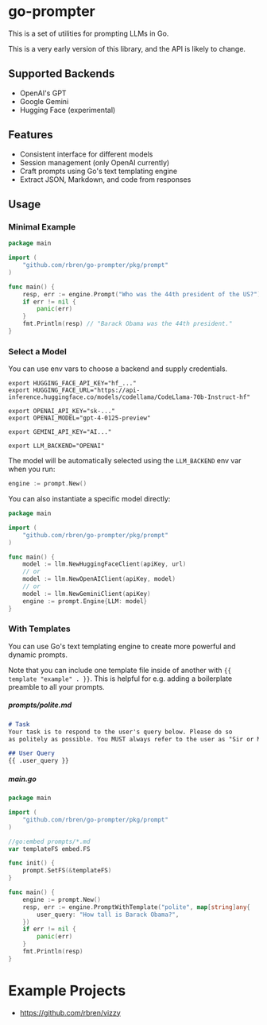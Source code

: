 # go-prompter

This is a set of utilities for prompting LLMs in Go.

This is a very early version of this library, and the API is likely to change.

## Supported Backends
* OpenAI's GPT
* Google Gemini
* Hugging Face (experimental)

## Features
* Consistent interface for different models
* Session management (only OpenAI currently)
* Craft prompts using Go's text templating engine
* Extract JSON, Markdown, and code from responses

## Usage

### Minimal Example
```go
package main

import (
    "github.com/rbren/go-prompter/pkg/prompt"
)

func main() {
    resp, err := engine.Prompt("Who was the 44th president of the US?")
    if err != nil {
        panic(err)
    }
    fmt.Println(resp) // "Barack Obama was the 44th president."
}
```

### Select a Model
You can use env vars to choose a backend and supply credentials.
```
export HUGGING_FACE_API_KEY="hf_..."
export HUGGING_FACE_URL="https://api-inference.huggingface.co/models/codellama/CodeLlama-70b-Instruct-hf"

export OPENAI_API_KEY="sk-..."
export OPENAI_MODEL="gpt-4-0125-preview"

export GEMINI_API_KEY="AI..."

export LLM_BACKEND="OPENAI"
```

The model will be automatically selected using the `LLM_BACKEND` env var when you run:
```go
engine := prompt.New()
```

You can also instantiate a specific model directly:
```go
package main

import (
    "github.com/rbren/go-prompter/pkg/prompt"
)

func main() {
    model := llm.NewHuggingFaceClient(apiKey, url)
    // or
    model := llm.NewOpenAIClient(apiKey, model)
    // or
    model := llm.NewGeminiClient(apiKey)
    engine := prompt.Engine{LLM: model}
}
```

### With Templates
You can use Go's text templating engine to create more powerful and dynamic prompts.

Note that you can include one template file inside of another with `{{ template "example" . }}`.
This is helpful for e.g. adding a boilerplate preamble to all your prompts.

##### prompts/polite.md
```markdown
# Task
Your task is to respond to the user's query below. Please do so
as politely as possible. You MUST always refer to the user as "Sir or Madam".

## User Query
{{ .user_query }}
```

##### main.go
```go
package main

import (
    "github.com/rbren/go-prompter/pkg/prompt"
)

//go:embed prompts/*.md
var templateFS embed.FS

func init() {
    prompt.SetFS(&templateFS)
}

func main() {
    engine := prompt.New()
    resp, err := engine.PromptWithTemplate("polite", map[string]any{
        user_query: "How tall is Barack Obama?",
    })
    if err != nil {
        panic(err)
    }
    fmt.Println(resp)
}
```

# Example Projects
* https://github.com/rbren/vizzy
